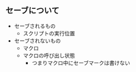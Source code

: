 
## セーブについて

- セーブされるもの
  - スクリプトの実行位置
- セーブされないもの
  - マクロ
  - マクロの呼び出し状態
    - つまりマクロ中にセーブマークは書けない

